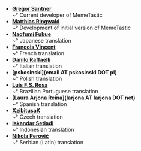 <!--
This file contains references to people who contributed to the app.
If you helped by translating the app, please send a message on Crowdin.  
You can also send a mail to [gsantner AT mailbox DOT org](http://gsantner.net#contact) to get included.

Schema:  **[Name](Reference)**<br/>~° Text

Where:
  * Name: username, first/lastname
  * Reference: E-Mail, Webpage
  * Text: Information about / kind of contribution

  

## LIST OF CONTRIBUTORS
-->
* **[Gregor Santner](http://gsantner.net)**<br/>~° Current developer of MemeTastic
* **[Matthias Ringwald]()**<br/>~° Development of initial version of MemeTastic
* **[Naofumi Fukue](https://github.com/naofum)**<br/>~° Japanese translation
* **[François Vincent](https://github.com/poussinou)**<br/>~° French translation
* **[Danilo Raffaelli](https://crowdin.com/profile/Daraf)**<br/>~° Italian translation
* **[pskosinski](email AT pskosinski DOT pl)**<br/>~° Polish translation
* **[Luís F.S. Rosa](https://github.com/luisfsr)**<br/>~° Brazilian Portuguese translation
* **[Laura Arjona Reina](larjona AT larjona DOT net)**<br/>~° Spanish translation
* **[XzibitusaK]()**<br/>~° Czech translation
* **[Iskandar Setiadi](https://github.com/freedomofkeima)**<br/>~° Indonesian translation
* **[Nikola Perović]()**<br/>~° Serbian (Latin) translation
